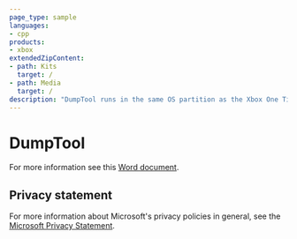 ```yaml
---
page_type: sample
languages:
- cpp
products:
- xbox
extendedZipContent:
- path: Kits
  target: /
- path: Media
  target: /
description: "DumpTool runs in the same OS partition as the Xbox One Title and generates a crash dump for another process that you specify by name as an argument to the tool."
---
```


# DumpTool

For more information see this [Word document](https://github.com/microsoft/Xbox-ATG-Samples/blob/master/XDKSamples/Tools/DumpTool/Readme.docx).

## Privacy statement

For more information about Microsoft's privacy policies in general, see the [Microsoft Privacy Statement](https://privacy.microsoft.com/privacystatement/).
